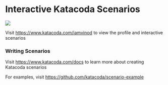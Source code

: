 # Interactive Katacoda Scenarios

[![](http://shields.katacoda.com/katacoda/iamvinod/count.svg)](https://www.katacoda.com/iamvinod "Get your profile on Katacoda.com")

Visit https://www.katacoda.com/iamvinod to view the profile and interactive scenarios

### Writing Scenarios
Visit https://www.katacoda.com/docs to learn more about creating Katacoda scenarios

For examples, visit https://github.com/katacoda/scenario-example
